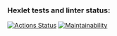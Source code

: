 ### Hexlet tests and linter status:
[![Actions Status](https://github.com/ilija8897/frontend-project-11/actions/workflows/hexlet-check.yml/badge.svg)](https://github.com/ilija8897/frontend-project-11/actions)
[![Maintainability](https://api.codeclimate.com/v1/badges/a5a183a1b469f11da019/maintainability)](https://codeclimate.com/github/ilija8897/frontend-project-11/maintainability)
